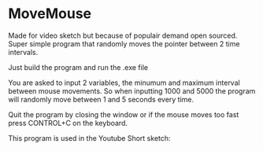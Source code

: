 # MoveMouse

Made for video sketch but because of populair demand open sourced. Super simple program that randomly moves the pointer between 2 time intervals.

Just build the program and run the .exe file

You are asked to input 2 variables, the minumum and maximum interval between mouse movements.
So when inputting 1000 and 5000 the program will randomly move between 1 and 5 seconds every time.

Quit the program by closing the window or if the mouse moves too fast press CONTROL+C on the keyboard.

This program is used in the Youtube Short sketch: 
